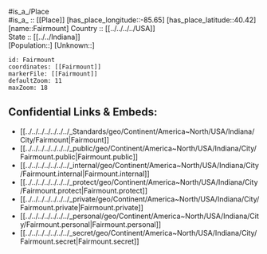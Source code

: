 ﻿---
location: [40.42,-85.65] 
mapzoom: [7,12] 
mapmarker: city 
type: City
tags:
- geo/City


SpocWebEntityId: 30116
isDeleted: false
confidential: public

---
#is_a_/Place  
#is_a_ :: [[Place]] 
[has_place_longitude::-85.65] 
[has_place_latitude::40.42] 
[name::Fairmount] 
Country :: [[../../../../USA]]  
State :: [[../../Indiana]]  
[Population::] 
[Unknown::] 


```leaflet
id: Fairmount
coordinates: [[Fairmount]] 
markerFile: [[Fairmount]] 
defaultZoom: 11 
maxZoom: 18
```


## Confidential Links & Embeds: 
- [[../../../../../../../_Standards/geo/Continent/America~North/USA/Indiana/City/Fairmount|Fairmount]] 
- [[../../../../../../../_public/geo/Continent/America~North/USA/Indiana/City/Fairmount.public|Fairmount.public]] 
- [[../../../../../../../_internal/geo/Continent/America~North/USA/Indiana/City/Fairmount.internal|Fairmount.internal]] 
- [[../../../../../../../_protect/geo/Continent/America~North/USA/Indiana/City/Fairmount.protect|Fairmount.protect]] 
- [[../../../../../../../_private/geo/Continent/America~North/USA/Indiana/City/Fairmount.private|Fairmount.private]] 
- [[../../../../../../../_personal/geo/Continent/America~North/USA/Indiana/City/Fairmount.personal|Fairmount.personal]] 
- [[../../../../../../../_secret/geo/Continent/America~North/USA/Indiana/City/Fairmount.secret|Fairmount.secret]] 
